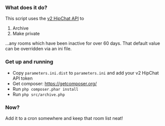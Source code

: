 ### What does it do?
This script uses the [v2 HipChat API](https://www.hipchat.com/docs/apiv2) to

1. Archive
2. Make private

...any rooms which have been inactive for over 60 days. That default value can be overridden via an ini file.

### Get up and running
* Copy `parameters.ini.dist` to `parameters.ini` and add your v2 HipChat API token
* Get composer: https://getcomposer.org/
* Run `php composer.phar install`
* Run `php src/archive.php`

### Now?
Add it to a cron somewhere and keep that room list neat!
